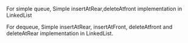 For simple queue,
Simple insertAtRear,deleteAtfront implementation in LinkedList

For dequeue,
Simple insertAtRear, insertAtFront, deleteAtfront and deleteAtRear implementation in LinkedList.